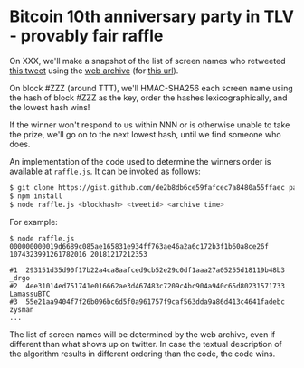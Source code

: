 # Bitcoin 10th anniversary party in TLV - provably fair raffle

On XXX, we'll make a snapshot of the list of screen names who retweeted [this tweet](YYY)
using the [web archive](https://web.archive.org/) (for [this url](https://twitter.com/i/activity/retweeted_popup?id=YYY)).

On block #ZZZ (around TTT), we'll HMAC-SHA256 each screen name using the hash of block #ZZZ as the key,
order the hashes lexicographically, and the lowest hash wins!

If the winner won't respond to us within NNN or is otherwise unable to take the prize,
we'll go on to the next lowest hash, until we find someone who does.

An implementation of the code used to determine the winners order
is available at `raffle.js`. It can be invoked as follows:

```bash
$ git clone https://gist.github.com/de2b8db6ce59fafcec7a8480a55ffaec party-raffle && cd party-raffle
$ npm install
$ node raffle.js <blockhash> <tweetid> <archive time>
```

For example:

```
$ node raffle.js 000000000019d6689c085ae165831e934ff763ae46a2a6c172b3f1b60a8ce26f 1074323991261782016 20181217212353

#1  293151d35d90f17b22a4ca8aafced9cb52e29c0df1aaa27a05255d18119b48b3  _drgo
#2  4ee31014ed751741e016662ae3d467483c7209c4bc904a940c65d80231571733  LamassuBTC
#3  55e21aa9404f7f26b096bc6d5f0a961757f9caf563dda9a86d413c4641fadebc  zysman
...
```

The list of screen names will be determined by the web archive,
even if different than what shows up on twitter.
In case the textual description of the algorithm results
in different ordering than the code, the code wins.
